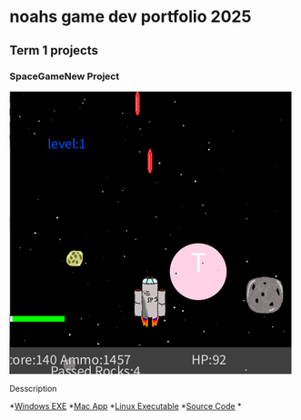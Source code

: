 # noahs  game dev portfolio 2025

## Term 1 projects

### SpaceGameNew Project

![SpaceGameNew](https://github.com/9643339-sudo/Noah-Norton/blob/main/images/spacegame.png?raw=true)

Desscription

*[Windows EXE](https://github.com/9643339-sudo/Noah-Norton/blob/main/src/SpaceGameNew/windows-amd64.zip)
*[Mac App]()
*[Linux Executable]()
*[Source Code](https://github.com/9643339-sudo/Noah-Norton/tree/main/src/SpaceGameNew)
*[]()

